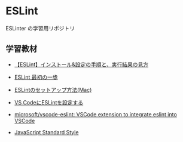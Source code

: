 # ESLint
ESLinter の学習用リポジトリ

## 学習教材
- [【ESLint】インストール&設定の手順と、実行結果の見方][url_install]

[url_install]: https://saki-htr.hatenablog.com/entry/2021/08/26/145418

- [ESLint 最初の一歩][url_the_first_one]

[url_the_first_one]: https://qiita.com/mysticatea/items/f523dab04a25f617c87d

- [ESLintのセットアップ方法(Mac)][url_setup_mac]

[url_setup_mac]: https://qiita.com/uhooi/items/f22b53b6e39228fc4826

- [VS CodeにESLintを設定する][url_vscode]

[url_vscode]: https://qiita.com/Mount/items/5f8196b891444575b7db

- [microsoft/vscode-eslint: VSCode extension to integrate eslint into VSCode][url_microsoft]

[url_microsoft]: https://github.com/microsoft/vscode-eslint

- [JavaScript Standard Style][url_javascript]

[url_javascript]: https://standardjs.com/rules-ja.html